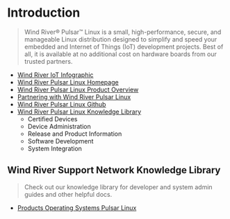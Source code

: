 # Introduction

> Wind River® Pulsar™ Linux is a small, high-performance, secure, and manageable Linux distribution designed to simplify and speed your embedded and Internet of Things (IoT) development projects. Best of all, it is available at no additional cost on hardware boards from our trusted partners.

- [Wind River IoT Infographic](http://www.windriver.com/iot/Wind-River-IoT-infographic.pdf)
- [Wind River Pulsar Linux Homepage](http://www.windriver.com/products/operating-systems/pulsar/)
- [Wind River Pulsar Linux Product Overview](http://www.windriver.com/products/product-overviews/Pulsar-Linux-Product-Overview.pdf)
- [Partnering with Wind River Pulsar Linux](http://www.windriver.com/products/product-overviews/Pulsar-Partner-Solution-Brief.pdf)
- [Wind River Pulsar Linux Github](https://github.com/WindRiver-OpenSourceLabs/wr-core)
- [Wind River Pulsar Linux Knowledge Library](https://knowledge.windriver.com/en-us/000_Products/000/060/000)
  - Certified Devices
  - Device Administration
  - Release and Product Information
  - Software Development
  - System Integration

## Wind River Support Network Knowledge Library

> Check out our knowledge library for developer and system admin guides and other helpful docs.

- [Products Operating Systems Pulsar Linux](https://knowledge.windriver.com/en-us/000_Products/000/060)
